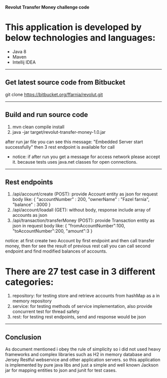 **Revolut Transfer Money challenge code**

# This application is developed by below technologies and languages:
- Java 8
- Maven
- Intellij IDEA

---


## Get latest source code from Bitbucket
git clone https://bitbucket.org/ffarnia/revolut.git

---

## Build and run source code

1. mvn clean compile install
2. java -jar target/revolut-transfer-money-1.0.jar

after run jar file you can see this message:
"Embedded Server start successfully"
then 3 rest endpoint is available for call
- notice: if after run you get a message for access network please accept it. because
tests uses java.net classes for open connections.

---

## Rest endpoints

1. /api/account/create (POST): provide Account entity as json for request body like:
{
	"accountNumber" : 200,
	"ownerName" : "Fazel farnia",
	"balance" : 3000
}
2. /api/account/loadall (GET): without body, response include array of accounts as json
3. /api/transaction/transferMoney (POST): provide Transaction entity as json in request body like:
{
	"fromAccountNumber":100,
	"toAccountNumber":200,
	"amount":3
}

notice: at first create two Account by first endpoint and then call transfer money, then for see the result of previous rest call you can call second endpoint and find modified balances of accounts.

# There are 27 test case in 3 different categories:
1. repository: for testing store and retrieve accounts from hashMap as a in memory repository
2. service: for testing methods of service implementation, also provide concurrent test for thread safety
3. rest: for testing rest endpoints, send and response would be json

-----

## Conclusion
As document mentioned i obey the rule of simplicity so i did not used heavy frameworks and complex libraries
 such as H2 in memory database and Jersey Restful webservice and other application servers. so this application is implemented by pure java libs
 and just a simple and well known Jackson jar for mapping entities to json and junit for test cases.